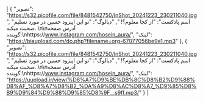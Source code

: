 [
  {
    "تصویر": "https://s32.picofile.com/file/8481542750/InShot_20241223_230211040.jpg",
    "اسم پادکست": "از کجا معلوم؟! ",
    "دیالوگ": "تو این اپیزود حسین در مورد تسلیم صحبت میکنه. \n\nآدرس صفحه گوینده:\nhttps://www.instagram.com/hosein_aura/",
    "لینک": "https://biaupload.com/do.php?filename=org-67077056be9e1.mp3"
  },
  {
    "تصویر": "https://s32.picofile.com/file/8481542750/InShot_20241223_230211040.jpg",
    "اسم پادکست": "از کجا معلوم؟! ",
    "دیالوگ": "تو این اپیزود حسین در مورد تسلیم صحبت میکنه. \n\nآدرس صفحه گوینده:\nhttps://www.instagram.com/hosein_aura/",
    "لینک": "https://uupload.ir/view/%D8%A7%D9%BE%DB%8C%D8%B2%D9%88%D8%AF_%D8%A7%D8%B2_%DA%A9%D8%AC%D8%A7_%D9%85%D8%B9%D9%84%D9%88%D9%85%D8%9F__s9ff.mp3/"
  }
]